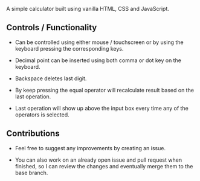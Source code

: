 A simple calculator built using vanilla HTML, CSS and JavaScript.

## Controls / Functionality

- Can be controlled using either mouse / touchscreen or by using the keyboard pressing the corresponding keys.

- Decimal point can be inserted using both comma or dot key on the keyboard.

- Backspace deletes last digit.

- By keep pressing the equal operator will recalculate result based on the last operation.

- Last operation will show up above the input box every time any of the operators is selected.


## Contributions

- Feel free to suggest any improvements by creating an issue.

- You can also work on an already open issue and pull request when finished, so I can review the changes and eventually merge them to the base branch.